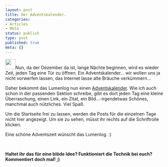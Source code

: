 ```yaml
---
layout: post
title: Der Adventskalender.
categories:
- Articles
- Meta
status: publish
type: post
published: true
meta: {}
---
```

<img class="alignleft size-full wp-image-106" title="Adventskalender-Icon" src="http://lumenpage.com/blog/wp-content/uploads/2008/12/mail-32.png" alt="" width="32" height="32" />Nun, da der Dezember da ist, lange Nächte beginnen, wird es wieder Zeit, jeden Tag eine Tür zu öffnen. Ein Adventskalender... wir wollen uns ja nicht vorwerfen lassen, das Internet lasse alte Bräuche verkümmern...

Daher bekommt das Lumenlog nun einen <a title="Hier klicken, das ist ein Adventskalenderlink." href="http://lumenpage.com/blog/adventskalender">Adventskalender</a>. Wie ich auch schon in der passenden Sektion schreibe, gibt es dort jeden Tag eine kleine Überraschung, einen Link, ein Zitat, ein Bild...-irgendetwas Schönes, manchmal auch nützliches. Viel Spaß.<!--more-->

Um die Startseite frei zu lassen, werden die Posts für die einzelnen Tage nicht hier angezeigt. Um sie zu sehen, müsst ihr rechts auf die Schriftrolle klicken. 

Eine schöne Adventszeit wünscht das Lumenlog. :)

 

<strong>Haltet ihr das für eine blöde Idee? Funktioniert die Technik bei euch? Kommentiert doch mal! ;)</strong>
